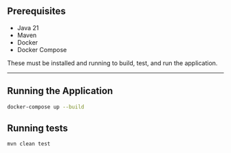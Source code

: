 ## Prerequisites

- Java 21
- Maven
- Docker
- Docker Compose

These must be installed and running to build, test, and run the application.

---

## Running the Application

```bash
docker-compose up --build
```

## Running tests

```bash
mvn clean test
```


